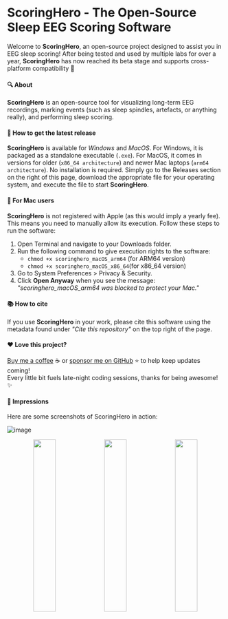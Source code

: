# ScoringHero - The Open-Source Sleep EEG Scoring Software
Welcome to **ScoringHero**, an open-source project designed to assist you in EEG sleep scoring! After being tested and used by multiple labs for over a year, **ScoringHero** has now reached its beta stage and  supports cross-platform compatibility 🚀

#### 🔍 About
**ScoringHero** is an open-source tool for visualizing long-term EEG recordings, marking events (such as sleep spindles, artefacts, or anything really), and performing sleep scoring.

#### 🚀 How to get the latest release
**ScoringHero** is available for *Windows* and *MacOS*. For Windows, it is packaged as a standalone executable (`.exe`). For MacOS, it comes in versions for older (`x86_64 architecture`) and newer Mac laptops (`arm64 architecture`).
No installation is required. Simply go to the Releases section on the right of this page, download the appropriate file for your operating system, and execute the file to start **ScoringHero**.

#### 🍏 For Mac users
**ScoringHero** is not registered with Apple (as this would imply a yearly fee). This means you need to manually allow its execution. Follow these steps to run the software:
1) Open Terminal and navigate to your Downloads folder.
2) Run the following command to give execution rights to the software:
   - `chmod +x scoringhero_macOS_arm64` (for ARM64 version)
   - `chmod +x scoringhero_macOS_x86_64`(for x86_64 version)
3) Go to System Preferences > Privacy & Security.
4) Click **Open Anyway** when you see the message: *"scoringhero_macOS_arm64 was blocked to protect your Mac."*

#### 📚 How to cite
If you use **ScoringHero** in your work, please cite this software using the metadata found under *"Cite this repository"* on the top right of the page.

#### ❤️ Love this project?
[Buy me a coffee](https://ko-fi.com/Svennonito) ☕️ or [sponsor me on GitHub](https://github.com/sponsors/SvennoNito) ⭐️  to help keep updates coming! <br>
Every little bit fuels late-night coding sessions, thanks for being awesome! ✨

#### 📸 Impressions
Here are some screenshots of ScoringHero in action:

![image](https://github.com/user-attachments/assets/64c659d6-ee63-456f-894b-f20b446c931c)

<p align="center">
    <img src="https://github.com/user-attachments/assets/5668a86b-276c-470a-852c-80e62c2d9a78" width="32%" /> 
    <img src="https://github.com/user-attachments/assets/f22a1a92-1872-4e7f-a72e-cff0a347d8e7" width="32%" /> 
    <img src="https://github.com/user-attachments/assets/059ca1e9-1c3f-4b05-9278-f91909de4583" width="32%" />
</p>



